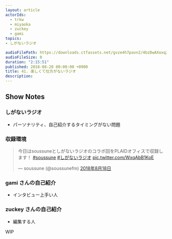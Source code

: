 ```yaml
---
layout: article
actorIds:
  - trkw
  - miyaoka
  - zuckey
  - gami
topics:
- しがないラジオ

audioFilePath: https://downloads.ctfassets.net/gvze4h7pavn2/4bzDwAXoxq2GEOkIAmSwmu/ea99a7a4db44e45025a4f73c20eb70f3/41.mp3
audioFileSize: 0
duration: "2:15:51"
published: 2018-08-20 00:00:00 +0900
title: 41. 楽しくて仕方がないラジオ
description:
---
```


## Show Notes

### しがないラジオ

* パーソナリティ、自己紹介するタイミングがない問題

### 収録環境

<blockquote class="twitter-tweet" data-lang="ja"><p lang="ja" dir="ltr">今日はsoussuneとしがないラジオのコラボ回をPLAIDオフィスで収録します！ <a href="https://twitter.com/hashtag/soussune?src=hash&amp;ref_src=twsrc%5Etfw">#soussune</a> <a href="https://twitter.com/hashtag/%E3%81%97%E3%81%8C%E3%81%AA%E3%81%84%E3%83%A9%E3%82%B8%E3%82%AA?src=hash&amp;ref_src=twsrc%5Etfw">#しがないラジオ</a> <a href="https://t.co/WxqAbB1KoE">pic.twitter.com/WxqAbB1KoE</a></p>&mdash; soussune (@soussunefm) <a href="https://twitter.com/soussunefm/status/1030627500865380353?ref_src=twsrc%5Etfw">2018年8月18日</a></blockquote>
<script async src="https://platform.twitter.com/widgets.js" charset="utf-8"></script>

### gami さんの自己紹介

* インタビュー上手い人

### zuckey さんの自己紹介

* 編集する人

WIP
